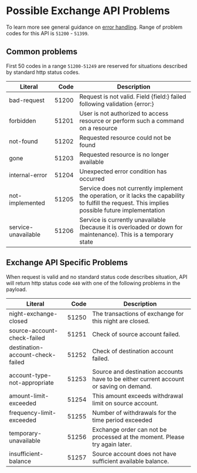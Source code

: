 Possible Exchange API Problems
=================

To learn more see general guidance on [error handling](common-getstarted.html#error-handling).
Range of problem codes for this API is `51200` - `51399`.

Common problems
---------------

First 50 codes in a range `51200-51249` are reserved for situations described by standard http status codes.

Literal |  Code | Description                                          
------------------------------------ | -----:| ---------------------------------------------------  
bad-request                      | 51200 | Request is not valid. Field {field:} failed following validation {error:}
forbidden                        | 51201 | User is not authorized to access resource or perform such a command on a resource
not-found                        | 51202 | Requested resource could not be found
gone                             | 51203 | Requested resource is no longer available
internal-error                   | 51204 | Unexpected error condition has occurred
not-implemented                  | 51205 | Service does not currently implement the operation, or it lacks the capability to fulfill the request. This implies possible future implementation
service-unavailable              | 51206 | Service is currently unavailable (because it is overloaded or down for maintenance). This is a temporary state

Exchange API Specific Problems
---------------

When request is valid and no standard status code describes situation, API will return http status code `440` with one of the following problems in the payload.

Literal                              |  Code | Description                                                                           
------------------------------------ | -----:| --------------------------------------------------------------------------------------                          
night-exchange-closed                | 51250 | The transactions of exchange for this night are closed.
source-account-check-failed          | 51251 | Check of source account failed.
destination-account-check-failed     | 51252 | Check of destination account failed.
account-type-not-appropriate         | 51253 | Source and destination accounts have to be either current account or saving on demand.
amount-limit-exceeded                | 51254 | This amount exceeds withdrawal limit on source account.
frequency-limit-exceeded             | 51255 | Number of withdrawals for the time period exceeded
temporary-unavailable                | 51256 | Exchange order can not be processed at the moment. Please try again later.
insufficient-balance                 | 51257 | Source account does not have sufficient available balance.

